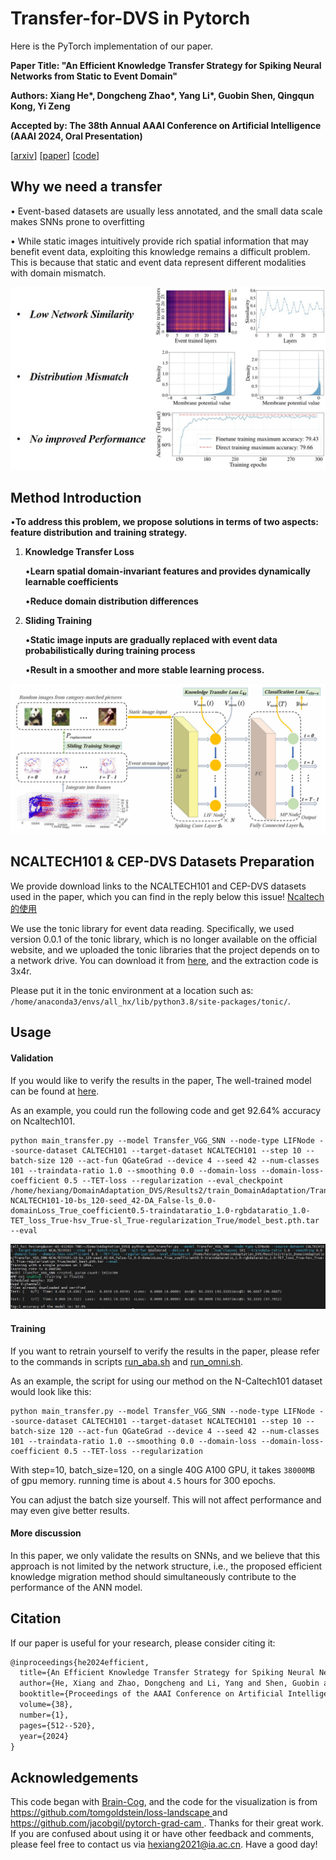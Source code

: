 # Transfer-for-DVS in Pytorch
Here is the PyTorch implementation of our paper.

**Paper Title: "An Efficient Knowledge Transfer Strategy for Spiking Neural Networks from Static to Event Domain"**

**Authors: Xiang He\*, Dongcheng Zhao\*, Yang Li\*, Guobin Shen, Qingqun Kong, Yi Zeng**

**Accepted by: The 38th Annual AAAI Conference on Artificial Intelligence (AAAI 2024, Oral Presentation)**

\[[arxiv](https://arxiv.org/abs/2303.13077)\] \[[paper](https://ojs.aaai.org/index.php/AAAI/article/view/27806)\] \[[code](https://github.com/Brain-Cog-Lab/Transfer-for-DVS)\]

## Why we need a transfer

• Event-based datasets are usually less annotated, and the small data scale makes SNNs prone to overfitting

• While static images intuitively provide rich spatial information that may benefit event data, exploiting this knowledge remains a difficult problem. This is because that static and event data represent different modalities with domain mismatch.

<img src="fig\DomainMismatch.jpg" style="zoom: 50%;" />



## Method Introduction

•**To address this problem, we propose solutions in terms of two aspects:** **feature distribution** **and** **training strategy.**

1. **Knowledge Transfer Loss**

   •**Learn spatial domain-invariant features and provides dynamically learnable coefficients**

   •**Reduce domain distribution differences**

2. **Sliding Training**

   •**Static image inputs are gradually replaced with event data probabilistically during training process**

   •**Result in a smoother and more stable learning process.**

<img src="fig\our_method.jpg" style="zoom: 67%;" />


## NCALTECH101 & CEP-DVS Datasets Preparation

We provide download links to the NCALTECH101 and CEP-DVS datasets used in the paper, which you can find in the reply below this issue!
[Ncaltech的使用](https://github.com/Brain-Cog-Lab/Transfer-for-DVS/issues/2#issuecomment-2266674665)

We use the tonic library for event data reading. Specifically, we used version 0.0.1 of the tonic library, which is no longer available on the official website, and we uploaded the tonic libraries that the project depends on to a network drive.
You can download it from [here](https://pan.baidu.com/s/1LCimoFgbfAweYu-uJ-WyUA), and the extraction code is 3x4r.

Please put it in the tonic environment at a location such as: `/home/anaconda3/envs/all_hx/lib/python3.8/site-packages/tonic/`.

## Usage

#### Validation

If you would like to verify the results in the paper, The well-trained model can be found at [here](https://huggingface.co/xianghe/transfer_for_dvs/tree/main).

As an example, you could run the following code and get 92.64% accuracy on Ncaltech101.

```
python main_transfer.py --model Transfer_VGG_SNN --node-type LIFNode --source-dataset CALTECH101 --target-dataset NCALTECH101 --step 10 --batch-size 120 --act-fun QGateGrad --device 4 --seed 42 --num-classes 101 --traindata-ratio 1.0 --smoothing 0.0 --domain-loss --domain-loss-coefficient 0.5 --TET-loss --regularization --eval_checkpoint /home/hexiang/DomainAdaptation_DVS/Results2/train_DomainAdaptation/Transfer_VGG_SNN-NCALTECH101-10-bs_120-seed_42-DA_False-ls_0.0-domainLoss_True_coefficient0.5-traindataratio_1.0-rgbdataratio_1.0-TET_loss_True-hsv_True-sl_True-regularization_True/model_best.pth.tar --eval
```

<img src="fig\validation_results.jpg" style="zoom: 90%;" />


#### Training


If you want to retrain yourself to verify the results in the paper, please refer to the commands in scripts [run_aba.sh](./run_aba.sh) and [run_omni.sh](./run_omni.sh). 

As an example, the script for using our method on the N-Caltech101 dataset would look like this:

```shell
python main_transfer.py --model Transfer_VGG_SNN --node-type LIFNode --source-dataset CALTECH101 --target-dataset NCALTECH101 --step 10 --batch-size 120 --act-fun QGateGrad --device 4 --seed 42 --num-classes 101 --traindata-ratio 1.0 --smoothing 0.0 --domain-loss --domain-loss-coefficient 0.5 --TET-loss --regularization
```

With step=10, batch_size=120, on a single 40G A100 GPU, it takes `38000MB` of gpu memory. running time is about `4.5` hours for 300 epochs. 

You can adjust the batch size yourself. This will not affect performance and may even give better results.


#### More discussion
In this paper, we only validate the results on SNNs, and we believe that this approach is not limited by the network structure, i.e., the proposed efficient knowledge migration method should simultaneously contribute to the performance of the ANN model.



## Citation

If our paper is useful for your research, please consider citing it:
```latex
@inproceedings{he2024efficient,
  title={An Efficient Knowledge Transfer Strategy for Spiking Neural Networks from Static to Event Domain},
  author={He, Xiang and Zhao, Dongcheng and Li, Yang and Shen, Guobin and Kong, Qingqun and Zeng, Yi},
  booktitle={Proceedings of the AAAI Conference on Artificial Intelligence},
  volume={38},
  number={1},
  pages={512--520},
  year={2024}
}
```

## Acknowledgements

This code began with [Brain-Cog](https://github.com/BrainCog-X/Brain-Cog),  and the code for the visualization is from [https://github.com/tomgoldstein/loss-landscape ](https://github.com/tomgoldstein/loss-landscape ) and [https://github.com/jacobgil/pytorch-grad-cam ](https://github.com/jacobgil/pytorch-grad-cam ). Thanks for their great work. If you are confused about using it or have other feedback and comments, please feel free to contact us via hexiang2021@ia.ac.cn. Have a good day!
